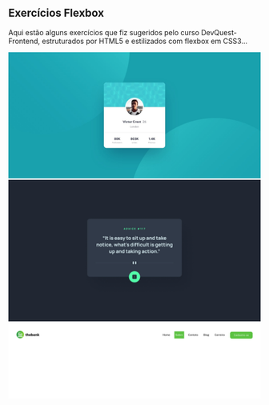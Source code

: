 ## Exercícios Flexbox
Aqui estão alguns exercícios que fiz sugeridos pelo curso DevQuest-Frontend, estruturados por HTML5 e estilizados com flexbox em CSS3...

<img src="./profile-card/design.jpg">
<img src="./advice-generator/design/desktop-design.jpg">
<img src="./flexbox-menu/src/images/Desktop design.png">

